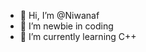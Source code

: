 - 👋 Hi, I’m @Niwanaf
- 👀 I’m newbie in coding
- 🌱 I’m currently learning C++

<!---
Niwanaf/Niwanaf is a ✨ special ✨ repository because its `README.md` (this file) appears on your GitHub profile.
You can click the Preview link to take a look at your changes.
--->
